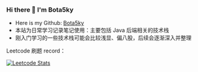 ### Hi there 👋 I'm Bota5ky

- Here is my Github: [Bota5ky](https://github.com/Bota5ky)
- 本站为日常学习记录笔记使用：主要包括 Java 后端相关的技术栈
- 刚入门学习的一些技术栈可能会比较浅显、偏八股，后续会逐渐深入并整理

Leetcode 刷题 record：

[![Leetcode Stats](https://leetcard.jacoblin.cool/Bota5ky?theme=nord&font=Noto%20Sans%20Math&ext=heatmap&site=cn)](https://leetcode.cn/u/bota5ky/)
